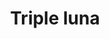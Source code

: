---
title: Triple luna
date: 
draft: false

# descripcion
description : Aro pasante de plata con marquesitas. 

materials: Plata 925

color: Plateado

dimensions: 1,2 cm

code: 01-02-0297

type: "Aros"

categories: []

# Images
# first image will be shown in the product page
images:
  # - image: "images/path_to_image"
  # La ubicacion de las imagenes es imagenes/Aros/Aros.Marquesita/01-02-0297-triple-luna
  - image: "./images/aros/marquesita/01-02-0297-triple-luna_a.jpeg"
  - image: "./images/aros/marquesita/01-02-0297-triple-luna_b.jpeg"
---